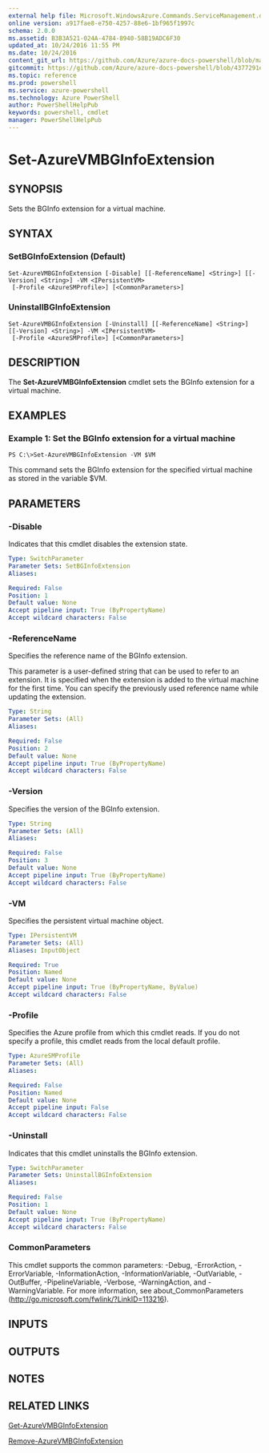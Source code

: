 ```yaml
---
external help file: Microsoft.WindowsAzure.Commands.ServiceManagement.dll-Help.xml
online version: a917fae8-e750-4257-88e6-1bf965f1997c
schema: 2.0.0
ms.assetid: B3B3A521-024A-4784-8940-58B19ADC6F30
updated_at: 10/24/2016 11:55 PM
ms.date: 10/24/2016
content_git_url: https://github.com/Azure/azure-docs-powershell/blob/master/azureps-cmdlets-docs/ServiceManagement/Azure.Service/v3.0.0/Set-AzureVMBGInfoExtension.md
gitcommit: https://github.com/Azure/azure-docs-powershell/blob/4377291ee360e58e2c1c5d644155daf6a0279055/azureps-cmdlets-docs/ServiceManagement/Azure.Service/v3.0.0/Set-AzureVMBGInfoExtension.md
ms.topic: reference
ms.prod: powershell
ms.service: azure-powershell
ms.technology: Azure PowerShell
author: PowerShellHelpPub
keywords: powershell, cmdlet
manager: PowerShellHelpPub
---
```


# Set-AzureVMBGInfoExtension

## SYNOPSIS
Sets the BGInfo extension for a virtual machine.

## SYNTAX

### SetBGInfoExtension (Default)
```
Set-AzureVMBGInfoExtension [-Disable] [[-ReferenceName] <String>] [[-Version] <String>] -VM <IPersistentVM>
 [-Profile <AzureSMProfile>] [<CommonParameters>]
```

### UninstallBGInfoExtension
```
Set-AzureVMBGInfoExtension [-Uninstall] [[-ReferenceName] <String>] [[-Version] <String>] -VM <IPersistentVM>
 [-Profile <AzureSMProfile>] [<CommonParameters>]
```

## DESCRIPTION
The **Set-AzureVMBGInfoExtension** cmdlet sets the BGInfo extension for a virtual machine.

## EXAMPLES

### Example 1: Set the BGInfo extension for a virtual machine
```
PS C:\>Set-AzureVMBGInfoExtension -VM $VM
```

This command sets the BGInfo extension for the specified virtual machine as stored in the variable $VM.

## PARAMETERS

### -Disable
Indicates that this cmdlet disables the extension state.

```yaml
Type: SwitchParameter
Parameter Sets: SetBGInfoExtension
Aliases: 

Required: False
Position: 1
Default value: None
Accept pipeline input: True (ByPropertyName)
Accept wildcard characters: False
```

### -ReferenceName
Specifies the reference name of the BGInfo extension.

This parameter is a user-defined string that can be used to refer to an extension.
It is specified when the extension is added to the virtual machine for the first time.
You can specify the previously used reference name while updating the extension.

```yaml
Type: String
Parameter Sets: (All)
Aliases: 

Required: False
Position: 2
Default value: None
Accept pipeline input: True (ByPropertyName)
Accept wildcard characters: False
```

### -Version
Specifies the version of the BGInfo extension.

```yaml
Type: String
Parameter Sets: (All)
Aliases: 

Required: False
Position: 3
Default value: None
Accept pipeline input: True (ByPropertyName)
Accept wildcard characters: False
```

### -VM
Specifies the persistent virtual machine object.

```yaml
Type: IPersistentVM
Parameter Sets: (All)
Aliases: InputObject

Required: True
Position: Named
Default value: None
Accept pipeline input: True (ByPropertyName, ByValue)
Accept wildcard characters: False
```

### -Profile
Specifies the Azure profile from which this cmdlet reads.
If you do not specify a profile, this cmdlet reads from the local default profile.

```yaml
Type: AzureSMProfile
Parameter Sets: (All)
Aliases: 

Required: False
Position: Named
Default value: None
Accept pipeline input: False
Accept wildcard characters: False
```

### -Uninstall
Indicates that this cmdlet uninstalls the BGInfo extension.

```yaml
Type: SwitchParameter
Parameter Sets: UninstallBGInfoExtension
Aliases: 

Required: False
Position: 1
Default value: None
Accept pipeline input: True (ByPropertyName)
Accept wildcard characters: False
```

### CommonParameters
This cmdlet supports the common parameters: -Debug, -ErrorAction, -ErrorVariable, -InformationAction, -InformationVariable, -OutVariable, -OutBuffer, -PipelineVariable, -Verbose, -WarningAction, and -WarningVariable. For more information, see about_CommonParameters (http://go.microsoft.com/fwlink/?LinkID=113216).

## INPUTS

## OUTPUTS

## NOTES

## RELATED LINKS

[Get-AzureVMBGInfoExtension](./Get-AzureVMBGInfoExtension.md)

[Remove-AzureVMBGInfoExtension](./Remove-AzureVMBGInfoExtension.md)


